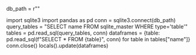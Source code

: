db_path = r""

import sqlite3
import pandas as pd
conn = sqlite3.connect(db_path)
query_tables = "SELECT name FROM sqlite_master WHERE type='table'"
tables = pd.read_sql(query_tables, conn)
dataframes = {table: pd.read_sql(f"SELECT * FROM {table}", conn) for table in tables["name"]}
conn.close()
locals().update(dataframes)
